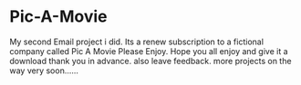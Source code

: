 # Pic-A-Movie
My second Email project i did. Its a renew subscription to a fictional company called Pic A Movie Please Enjoy.
Hope you all enjoy and give it a download thank you in advance. also leave feedback.
more projects on the way very soon......
